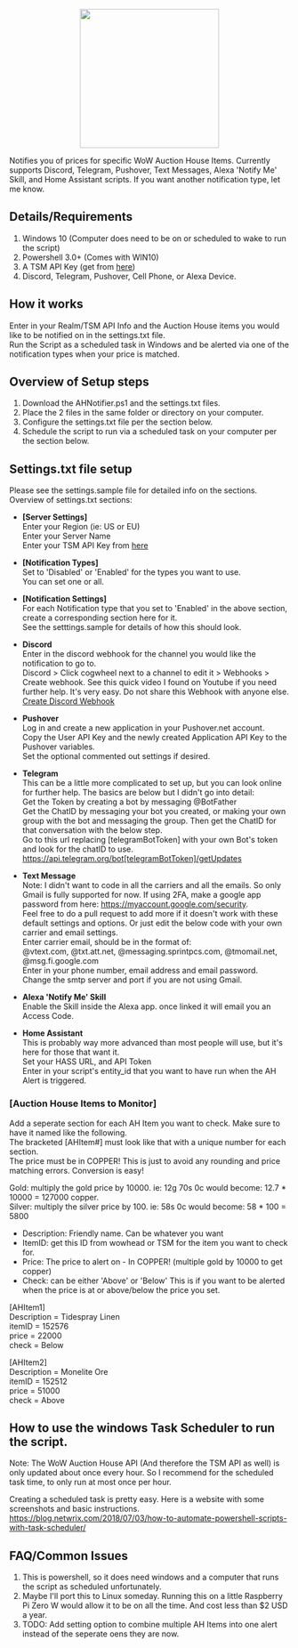 <p align="center">
<img align="center" src="https://raw.githubusercontent.com/ninthwalker/AHNotifier/master/screenshots/ahnotifier-logo.png" width="250"></p>  
Notifies you of prices for specific WoW Auction House Items.  
Currently supports Discord, Telegram, Pushover, Text Messages, Alexa 'Notify Me' Skill, and Home Assistant scripts. If you want another notification type, let me know.    
  

## Details/Requirements  
1. Windows 10 (Computer does need to be on or scheduled to wake to run the script)
2. Powershell 3.0+ (Comes with WIN10)
3. A TSM API Key (get from [here](https://www.tradeskillmaster.com/user))  
4. Discord, Telegram, Pushover, Cell Phone, or Alexa Device.

## How it works  
Enter in your Realm/TSM API Info and the Auction House items you would like to be notified on in the settings.txt file.  
Run the Script as a scheduled task in Windows and be alerted via one of the notification types when your price is matched.  

## Overview of Setup steps  
1. Download the AHNotifier.ps1 and the settings.txt files.  
2. Place the 2 files in the same folder or directory on your computer.  
3. Configure the settings.txt file per the section below.  
4. Schedule the script to run via a scheduled task on your computer per the section below.  
  
## Settings.txt file setup  
Please see the settings.sample file for detailed info on the sections.  
Overview of settings.txt sections:  

* **[Server Settings]**  
Enter your Region (ie: US or  EU)  
Enter your Server Name  
Enter your TSM API Key from [here](https://www.tradeskillmaster.com/user)    

* **[Notification Types]**  
Set to 'Disabled' or 'Enabled' for the types you want to use.  
You can set one or all.  

* **[Notification Settings]**  
For each Notification type that you set to 'Enabled' in the above section, create a corresponding section here for it.  
See the setttings.sample for details of how this should look. 

* **Discord**  
Enter in the discord webhook for the channel you would like the notification to go to.  
Discord > Click cogwheel next to a channel to edit it > Webhooks > Create webhook.
See this quick video I found on Youtube if you need further help. It's very easy. Do not share this Webhook with anyone else.  
[Create Discord Webhook](https://www.youtube.com/watch?v=zxi926qhP7w)  

* **Pushover**   
Log in and create a new application in your Pushover.net account.  
Copy the User API Key and the newly created Application API Key to the Pushover variables.  
Set the optional commented out settings if desired.     

* **Telegram**  
This can be a little more complicated to set up, but you can look online for further help. The basics are below but I didn't go into detail:  
Get the Token by creating a bot by messaging @BotFather  
Get the ChatID by messaging your bot you created, or making your own group with the bot and messaging the group. Then get the ChatID for that conversation with the below step.  
Go to this url replacing [telegramBotToken] with your own Bot's token and look for the chatID to use. 
https://api.telegram.org/bot[telegramBotToken]/getUpdates

* **Text Message**  
Note: I didn't want to code in all the carriers and all the emails. So only Gmail is fully supported for now. If using 2FA, make a google app password from here: https://myaccount.google.com/security.  
Feel free to do a pull request to add more if it doesn't work with these default settings and options. Or just edit the below code with your own carrier and email settings.  
Enter carrier email, should be in the format of:  
@vtext.com, @txt.att.net, @messaging.sprintpcs.com, @tmomail.net, @msg.fi.google.com  
Enter in your phone number, email address and email password.  
Change the smtp server and port if you are not using Gmail.  

* **Alexa 'Notify Me' Skill**    
Enable the Skill inside the Alexa app. once linked it will email you an Access Code.  

* **Home Assistant**  
This is probably way more advanced than most people will use, but it's here for those that want it.    
Set your HASS URL, and API Token  
Enter in your script's entity_id that you want to have run when the AH Alert is triggered.  

### [Auction House Items to Monitor]  
Add a seperate section for each AH Item you want to check. Make sure to have it named like the following.  
The bracketed [AHItem#] must look like that with a unique number for each section.   
The price must be in COPPER! This is just to avoid any rounding and price matching errors. Conversion is easy!  

Gold: multiply the gold price by 10000.  ie: 12g 70s 0c would become: 12.7 * 10000 = 127000 copper.  
Silver: multiply the silver price by 100. ie: 58s 0c would become: 58 * 100 = 5800  

* Description: Friendly name. Can be whatever you want
* ItemID: get this ID from wowhead or TSM for the item you want to check for.
* Price: The price to alert on - In COPPER! (multiple gold by 10000 to get copper)
* Check: can be either 'Above' or 'Below' This is if you want to be alerted when the price is at or above/below the price you set.

[AHItem1]  
Description = Tidespray Linen  
itemID      = 152576  
price       = 22000  
check       = Below  

[AHItem2]  
Description = Monelite Ore  
itemID      = 152512  
price       = 51000  
check       = Above  

## How to use the windows Task Scheduler to run the script.
Note: The WoW Auction House API (And therefore the TSM API as well) is only updated about once every hour. So I recommend for the scheduled task time, to only run at most once per hour.  

Creating a scheduled task is pretty easy. Here is a website with some screenshots and basic instructions.  
https://blog.netwrix.com/2018/07/03/how-to-automate-powershell-scripts-with-task-scheduler/  


## FAQ/Common Issues  
1. This is powershell, so it does need windows and a computer that runs the script as scheduled unfortunately.  
2. Maybe I'll port this to Linux someday. Running this on a little Raspberry Pi Zero W would allow it to be on all the time. And cost less than $2 USD a year.  
3. TODO: Add setting option to combine multiple AH Items into one alert instead of the seperate oens they are now.  


